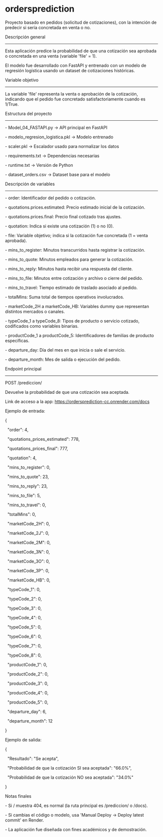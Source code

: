 # ordersprediction

Proyecto basado en pedidos (solicitud de cotizaciones), con la intención de predecir si sería concretada en venta o no.



Descripción general

--------------------

Esta aplicación predice la probabilidad de que una cotización sea aprobada o concretada en una venta (variable 'file' = 1).

El modelo fue desarrollado con FastAPI y entrenado con un modelo de regresión logística usando un dataset de cotizaciones históricas.



Variable objetivo

--------------------

La variable 'file' representa la venta o aprobación de la cotización, indicando que el pedido fue concretado satisfactoriamente cuando es 1/True.



Estructura del proyecto

------------------------

\- Model\_04\_FASTAPI.py         → API principal en FastAPI

\- modelo\_regresion\_logistica.pkl → Modelo entrenado

\- scaler.pkl                     → Escalador usado para normalizar los datos

\- requirements.txt               → Dependencias necesarias

\- runtime.txt                    → Versión de Python

\- dataset\_orders.csv             → Dataset base para el modelo



Descripción de variables

------------------------

\- order: Identificador del pedido o cotización.

\- quotations.prices.estimated: Precio estimado inicial de la cotización.

\- quotations.prices.final: Precio final cotizado tras ajustes.

\- quotation: Indica si existe una cotización (1) o no (0).

\- file: Variable objetivo; indica si la cotización fue concretada (1 = venta aprobada).

\- mins\_to\_register: Minutos transcurridos hasta registrar la cotización.

\- mins\_to\_quote: Minutos empleados para generar la cotización.

\- mins\_to\_reply: Minutos hasta recibir una respuesta del cliente.

\- mins\_to\_file: Minutos entre cotización y archivo o cierre del pedido.

\- mins\_to\_travel: Tiempo estimado de traslado asociado al pedido.

\- totalMins: Suma total de tiempos operativos involucrados.

\- marketCode\_2H a marketCode\_HB: Variables dummy que representan distintos mercados o canales.

\- typeCode\_1 a typeCode\_8: Tipos de producto o servicio cotizado, codificados como variables binarias.

\- productCode\_1 a productCode\_5: Identificadores de familias de producto específicas.

\- departure\_day: Día del mes en que inicia o sale el servicio.

\- departure\_month: Mes de salida o ejecución del pedido.



Endpoint principal

------------------

POST /prediccion/

Devuelve la probabilidad de que una cotización sea aceptada.



Link de acceso a la app: https://ordersprediction-cc.onrender.com/docs



Ejemplo de entrada:

{

&nbsp; "order": 4,

&nbsp; "quotations\_prices\_estimated": 778,

&nbsp; "quotations\_prices\_final": 777,

&nbsp; "quotation": 4,

&nbsp; "mins\_to\_register": 0,

&nbsp; "mins\_to\_quote": 23,

&nbsp; "mins\_to\_reply": 23,

&nbsp; "mins\_to\_file": 5,

&nbsp; "mins\_to\_travel": 0,

&nbsp; "totalMins": 0,

&nbsp; "marketCode\_2H": 0,

&nbsp; "marketCode\_2J": 0,

&nbsp; "marketCode\_2M": 0,

&nbsp; "marketCode\_3N": 0,

&nbsp; "marketCode\_3O": 0,

&nbsp; "marketCode\_3P": 0,

&nbsp; "marketCode\_HB": 0,

&nbsp; "typeCode\_1": 0,

&nbsp; "typeCode\_2": 0,

&nbsp; "typeCode\_3": 0,

&nbsp; "typeCode\_4": 0,

&nbsp; "typeCode\_5": 0,

&nbsp; "typeCode\_6": 0,

&nbsp; "typeCode\_7": 0,

&nbsp; "typeCode\_8": 0,

&nbsp; "productCode\_1": 0,

&nbsp; "productCode\_2": 0,

&nbsp; "productCode\_3": 0,

&nbsp; "productCode\_4": 0,

&nbsp; "productCode\_5": 0,

&nbsp; "departure\_day": 6,

&nbsp; "departure\_month": 12

}



Ejemplo de salida:

{

&nbsp; "Resultado": "Se acepta",

&nbsp; "Probabilidad de que la cotización SI sea aceptada": "66.0%",

&nbsp; "Probabilidad de que la cotización NO sea aceptada": "34.0%"

}



Notas finales

\- Si / muestra 404, es normal (la ruta principal es /prediccion/ o /docs).

\- Si cambias el código o modelo, usa 'Manual Deploy → Deploy latest commit' en Render.

\- La aplicación fue diseñada con fines académicos y de demostración.

